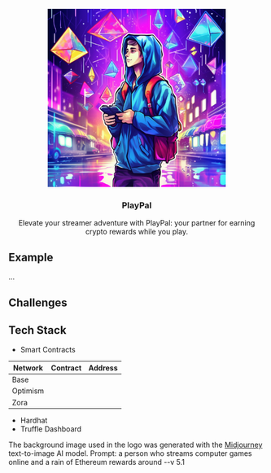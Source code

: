 <br/>
<div align="center">
  <a>
    <img src="logo.png" width="350">
  </a>
  <h3 align="center">PlayPal</h3>
  <p align="center">
Elevate your streamer adventure with PlayPal: your partner for earning crypto rewards while you play.
  </p>
</div>

## Example
...
## Challenges

## Tech Stack

- Smart Contracts

| Network   |      Contract      |       Address |
|----------|:-------------:|:------:|
| Base | | |
| Optimism | | |
| Zora | | |
- Hardhat
- Truffle Dashboard


The background image used in the logo was generated with the [Midjourney](https://www.midjourney.com/) text-to-image AI model. Prompt: a person who streams computer games online and a rain of Ethereum rewards around --v 5.1</p>
